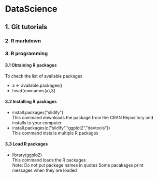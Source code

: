 # DataScience
## 1. Git tutorials

### 2. R markdown

### 3. R programming

#### 3.1 Obtaining R packages
 To check the list of available packages <br>
 * a <- available.packages() <br>
 * head(rownames(a),3)

#### 3.2 Installing R packages
 * install.packages("slidify") <br>
 This command downloads the package from the CRAN Repository and installs to your computer <br>
 * install.packages(c("slidify","ggplot2","devtools")) <br>
 This command installs multiple R packages <br>

#### 3.3 Load R packages
 * library(ggplo2) <br>
 This command loads the R packages <br>
 Note: Do not put package names in quotes
 Some pacakages print messages when they are loaded
 
 
